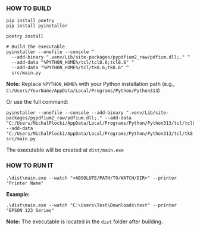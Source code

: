 ### HOW TO BUILD
```shell
pip install poetry
pip install pyinstaller 

poetry install

# Build the executable
pyinstaller --onefile --console ^
  --add-binary ".venv/Lib/site-packages/pypdfium2_raw/pdfium.dll;." ^
  --add-data "%PYTHON_HOME%/tcl/tcl8.6;tcl8.6" ^
  --add-data "%PYTHON_HOME%/tcl/tk8.6;tk8.6" ^
  src/main.py
```

**Note:** Replace `%PYTHON_HOME%` with your Python installation path (e.g., `C:/Users/YourName/AppData/Local/Programs/Python/Python313`)

Or use the full command:
```shell
pyinstaller --onefile --console --add-binary ".venv/Lib/site-packages/pypdfium2_raw/pdfium.dll;." --add-data "C:/Users/MichalPlocki/AppData/Local/Programs/Python/Python313/tcl/tcl8.6;tcl8.6" --add-data "C:/Users/MichalPlocki/AppData/Local/Programs/Python/Python313/tcl/tk8.6;tk8.6" src/main.py
```

The executable will be created at `dist/main.exe`

### HOW TO RUN IT
```shell
.\dist\main.exe --watch "<ABSOLUTE/PATH/TO/WATCH/DIR>" --printer "Printer Name"
```

**Example:**
```shell
.\dist\main.exe --watch "C:\Users\Test\Downloads\test" --printer "EPSON 123 Series"
```

**Note:** The executable is located in the `dist` folder after building.